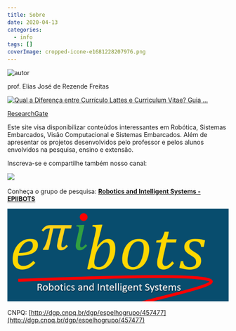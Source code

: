 ```yaml
---
title: Sobre
date: 2020-04-13
categories:
  - info
tags: []
coverImage: cropped-icone-e1681228207976.png
---
```


![autor](20180921_091013-Copia-685x1024.jpg)

prof. Elias José de Rezende Freitas

[![Qual a Diferença entre Currículo Lattes e Curriculum Vitae? Guia ...](image-1.jpeg)](http://lattes.cnpq.br/4716860363006932)

[ResearchGate](https://www.researchgate.net/profile/Elias-J-R-Freitas)

Este site visa disponibilizar conteúdos interessantes em Robótica, Sistemas Embarcados, Visão Computacional e Sistemas Embarcados. Além de apresentar os projetos desenvolvidos pelo professor e pelos alunos envolvidos na pesquisa, ensino e extensão.

Inscreva-se e compartilhe também nosso canal:

[![](image-18.png)](https://www.youtube.com/roboticaemfoco)

Conheça o grupo de pesquisa: **[Robotics and Intelligent Systems - EPIIBOTS](https://ej-ensino.com.br/epiibots/)**

[![](images/epibots_logo_atual3.png)](https://ej-ensino.com.br/epiibots/)

CNPQ: [http://dgp.cnpq.br/dgp/espelhogrupo/457477](http://dgp.cnpq.br/dgp/espelhogrupo/457477)
